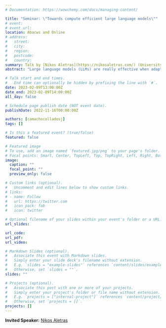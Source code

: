 ```yaml
---
# Documentation: https://wowchemy.com/docs/managing-content/

title: "Seminar: \"Towards compute efficient large language models\""
# event:
# event_url:
location: Abacws and Online
# address:
#   street:
#   city:
#   region:
#   postcode:
#   country:
summary: Talk by [Nikos Aletras](https://nikosaletras.com/) (University of Sheffield)
abstract: "Large language models (LLMs) are really effective when adapted in various downstream NLP tasks. However, pre-training requires access to large compute resources. In this talk, I will present our work on (1) speeding up pre-training with simple objectives compared to the widely used masked language modelling, (2) how the choice of pre-training objective affects LLMs ability in capturing linguistic information, and (3) how we can use an unlimited vocabulary with only a relatively small number of parameters."

# Talk start and end times.
#   End time can optionally be hidden by prefixing the line with `#`.
date: 2023-02-09T13:00:00Z
date_end: 2023-02-09T14:00:00Z
all_day: false

# Schedule page publish date (NOT event date).
publishDate: 2022-11-16T00:00:00Z

authors: [camachocolladosj]
tags: []

# Is this a featured event? (true/false)
featured: false

# Featured image
# To use, add an image named `featured.jpg/png` to your page's folder. 
# Focal points: Smart, Center, TopLeft, Top, TopRight, Left, Right, BottomLeft, Bottom, BottomRight.
image:
  caption: ""
  focal_point: ""
  preview_only: false

# Custom links (optional).
#   Uncomment and edit lines below to show custom links.
# links:
# - name: Follow
#   url: https://twitter.com
#   icon_pack: fab
#   icon: twitter

# Optional filename of your slides within your event's folder or a URL.
url_slides:

url_code:
url_pdf:
url_video:

# Markdown Slides (optional).
#   Associate this event with Markdown slides.
#   Simply enter your slide deck's filename without extension.
#   E.g. `slides = "example-slides"` references `content/slides/example-slides.md`.
#   Otherwise, set `slides = ""`.
slides: ""

# Projects (optional).
#   Associate this post with one or more of your projects.
#   Simply enter your project's folder or file name without extension.
#   E.g. `projects = ["internal-project"]` references `content/project/deep-learning/index.md`.
#   Otherwise, set `projects = []`.
projects: []
---
```


**Invited Speaker:** [Nikos Aletras](https://nikosaletras.com/)
